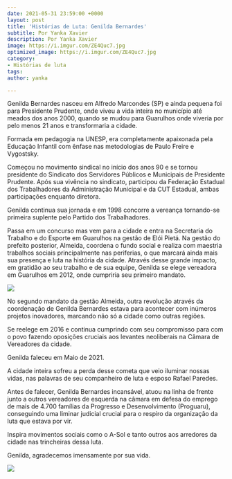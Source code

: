 ```yaml
---
date: 2021-05-31 23:59:00 +0000
layout: post
title: 'Histórias de Luta: Genilda Bernardes'
subtitle: Por Yanka Xavier
description: Por Yanka Xavier
image: https://i.imgur.com/ZE4Quc7.jpg
optimized_image: https://i.imgur.com/ZE4Quc7.jpg
category:
- Histórias de luta
tags: 
author: yanka

---
```

Genilda Bernardes nasceu em Alfredo Marcondes (SP) e ainda pequena foi para Presidente Prudente, onde viveu a vida inteira no município até meados dos anos 2000, quando se mudou para Guarulhos onde viveria por pelo menos 21 anos e transformaria a cidade.

Formada em pedagogia na UNESP, era completamente apaixonada pela Educação Infantil com ênfase nas metodologias de Paulo Freire e Vygostsky.

Começou no movimento sindical no início dos anos 90 e se tornou presidente do Sindicato dos Servidores Públicos e Municipais de Presidente Prudente. Após sua vivência no sindicato, participou da Federação Estadual dos Trabalhadores da Administração Municipal e da CUT Estadual, ambas participações enquanto diretora.

Genilda continua sua jornada e em 1998 concorre a vereança tornando-se primeira suplente pelo Partido dos Trabalhadores.

Passa em um concurso mas vem para a cidade e entra na Secretaria do Trabalho e do Esporte em Guarulhos na gestão de Elói Pietá. Na gestão do prefeito posterior, Almeida, coordena o fundo social e realiza com maestria trabalhos sociais principalmente nas periferias, o que marcará ainda mais sua presença e luta na história da cidade. Através desse grande impacto, em gratidão ao seu trabalho e de sua equipe, Genilda se elege vereadora em Guarulhos em 2012, onde cumpriria seu primeiro mandato.

![](https://i.imgur.com/wRWKdgN.jpg)

No segundo mandato da gestão Almeida, outra revolução através da coordenação de Genilda Bernardes estava para acontecer com inúmeros projetos inovadores, marcando não só a cidade como outras regiões.

Se reelege em 2016 e continua cumprindo com seu compromisso para com o povo fazendo oposições cruciais aos levantes neoliberais na Câmara de Vereadores da cidade.

Genilda faleceu em Maio de 2021.

A cidade inteira sofreu a perda desse cometa que veio iluminar nossas vidas, nas palavras de seu companheiro de luta e esposo Rafael Paredes. 

Antes de falecer, Genilda Bernardes incansável, atuou na linha de frente junto a outros vereadores de esquerda na câmara em defesa do emprego de mais de 4.700 famílias da Progresso e Desenvolvimento (Proguaru), conseguindo uma liminar judicial crucial para o respiro da organização da luta que estava por vir.

Inspira movimentos sociais como o A-Sol e tanto outros aos arredores da cidade nas trincheiras dessa luta.

Genilda, agradecemos imensamente por sua vida.

![](https://i.imgur.com/oyUz2GP.jpg)
